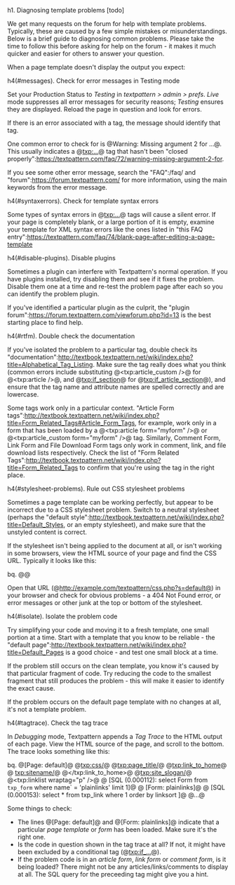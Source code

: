 h1. Diagnosing template problems [todo]

We get many requests on the forum for help with template problems.  Typically, these are caused by a few simple mistakes or misunderstandings.  Below is a brief guide to diagnosing common problems.  Please take the time to follow this before asking for help on the forum - it makes it much quicker and easier for others to answer your question.

When a page template doesn't display the output you expect:

h4(#messages). Check for error messages in Testing mode

Set your Production Status to _Testing_ in *textpattern > admin > prefs*.  _Live_ mode suppresses all error messages for security reasons; _Testing_ ensures they are displayed.  Reload the page in question and look for errors.

If there is an error associated with a tag, the message should identify that tag.

One common error to check for is @Warning: Missing argument 2 for …@.  This usually indicates a @<txp:…>@ tag that hasn't been "closed properly":https://textpattern.com/faq/72/warning-missing-argument-2-for.

If you see some other error message, search the "FAQ":/faq/ and "forum":https://forum.textpattern.com/ for more information, using the main keywords from the error message.

h4(#syntaxerrors). Check for template syntax errors

Some types of syntax errors in @<txp:…>@ tags will cause a silent error.  If your page is completely blank, or a large portion of it is empty, examine your template for XML syntax errors like the ones listed in "this FAQ entry":https://textpattern.com/faq/74/blank-page-after-editing-a-page-template

h4(#disable-plugins). Disable plugins

Sometimes a plugin can interfere with Textpattern's normal operation.  If you have plugins installed, try disabling them and see if it fixes the problem.  Disable them one at a time and re-test the problem page after each so you can identify the problem plugin.

If you've identified a particular plugin as the culprit, the "plugin forum":https://forum.textpattern.com/viewforum.php?id=13 is the best starting place to find help.

h4(#rtfm). Double check the documentation

If you've isolated the problem to a particular tag, double check its "documentation":http://textbook.textpattern.net/wiki/index.php?title=Alphabetical_Tag_Listing.  Make sure the tag really does what you think (common errors include substituting @<txp:article_custom />@ for @<txp:article />@, and @<txp:if_section>@ for @<txp:if_article_section>@), and ensure that the tag name and attribute names are spelled correctly and are lowercase.

Some tags work only in a particular context.  "Article Form tags":http://textbook.textpattern.net/wiki/index.php?title=Form_Related_Tags#Article_Form_Tags, for example, work only in a form that has been loaded by a @<txp:article form="myform" />@ or @<txp:article_custom form="myform" />@ tag.  Similarly, Comment Form, Link Form and File Download Form tags only work in comment, link, and file download lists respectively.  Check the list of "Form Related Tags":http://textbook.textpattern.net/wiki/index.php?title=Form_Related_Tags to confirm that you're using the tag in the right place.

h4(#stylesheet-problems). Rule out CSS stylesheet problems

Sometimes a page template can be working perfectly, but appear to be incorrect due to a CSS stylesheet problem.  Switch to a neutral stylesheet (perhaps the "default style":http://textbook.textpattern.net/wiki/index.php?title=Default_Styles, or an empty stylesheet), and make sure that the unstyled content is correct.

If the stylesheet isn't being applied to the document at all, or isn't working in some browsers, view the HTML source of your page and find the CSS URL.  Typically it looks like this:

bq. @<link rel="stylesheet" href="http://example.com/textpattern/css.php?s=default" type="text/css" media="screen" />@

Open that URL (@http://example.com/textpattern/css.php?s=default@) in your browser and check for obvious problems - a 404 Not Found error, or error messages or other junk at the top or bottom of the stylesheet.

h4(#isolate). Isolate the problem code

Try simplifying your code and moving it to a fresh template, one small portion at a time.  Start with a template that you know to be reliable - the "default page":http://textbook.textpattern.net/wiki/index.php?title=Default_Pages is a good choice - and test one small block at a time.

If the problem still occurs on the clean template, you know it's caused by that particular fragment of code.  Try reducing the code to the smallest fragment that still produces the problem - this will make it easier to identify the exact cause.

If the problem occurs on the default page template with no changes at all, it's not a template problem.

h4(#tagtrace).  Check the tag trace

In *Debugging* mode, Textpattern appends a _Tag Trace_ to the HTML output of each page.  View the HTML source of the page, and scroll to the bottom.  The trace looks something like this:

bq. @[Page: default]@
@<txp:css/>@
@<txp:page_title/>@
@<txp:link_to_home>@
@	<txp:sitename/>@
@</txp:link_to_home>@
@<txp:site_slogan/>@
@<txp:linklist wraptag="p" />@
@	[SQL (0.000112): select Form from `txp_form` where name` = 'plainlinks' limit 1]@
@	[Form: plainlinks]@
@	[SQL (0.000153): select * from txp_link where 1 order by linksort ]@
@…@

Some things to check:

* The lines @[Page: default]@ and @[Form: plainlinks]@ indicate that a particular _page template_ or _form_ has been loaded.  Make sure it's the right one.
* Is the code in question shown in the tag trace at all?  If not, it might have been excluded by a conditional tag (@<txp:if_…>@).
* If the problem code is in an _article form_, _link form_ or _comment form_, is it being loaded?  There might not be any articles/links/comments to display at all.  The SQL query for the preceeding tag might give you a hint.

